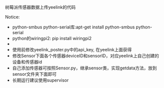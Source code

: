 树莓派传感器数据上传yeelink的代码

Notice:
 - python-smbus python-serial库:apt-get install python-smbus python-serial
 - python的wiringpi2: pip install wiringpi2
 - 
 - 使用前修改yeelink_poster.py中的api_key, 在yeelink上面获得
 - 修改Sensor下面各个传感器deviceID和sensorID，对应yeelink上自己创建的设备和传感器id
 - 自己添加传感器可按照Sensor.py，继承sensor类，实现getdata方法，放到sensor文件夹下面即可
 - 长期运行建议使用supervisor
